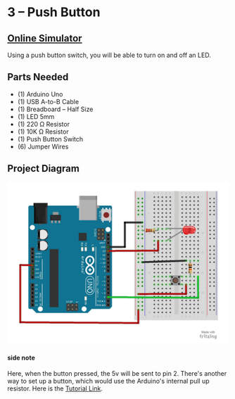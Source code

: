 # 3 – Push Button
## [Online Simulator](https://www.tinkercad.com/things/5cvXCG26Syk)

Using a push button switch, you will be able to turn on and off an LED.
## Parts Needed
- (1) Arduino Uno
- (1) USB A-to-B Cable
- (1) Breadboard – Half Size
- (1) LED 5mm
- (1) 220 Ω Resistor
- (1) 10K Ω Resistor
- (1) Push Button Switch
- (6) Jumper Wires

## Project Diagram
![image](../img/3-Pushbutton_LARGE.jpg)


#### side note
Here, when the button pressed, the 5v will be sent to pin 2.
There's another way to set up a button, which would use the Arduino's internal pull up resistor.
Here is the [Tutorial Link](https://www.arduino.cc/en/Tutorial/InputPullupSerial).

